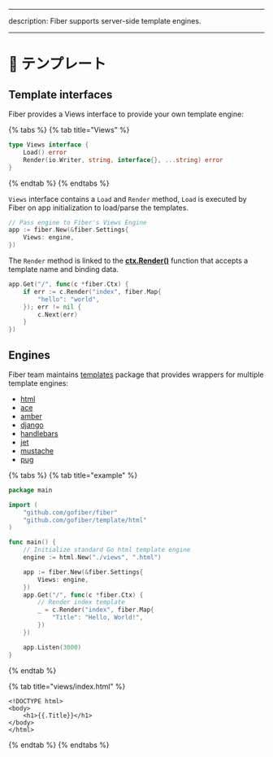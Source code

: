 - - -
description: Fiber supports server-side template engines.
- - -

# 📝 テンプレート

## Template interfaces

Fiber provides a Views interface to provide your own template engine:

{% tabs %}
{% tab title="Views" %}
```go
type Views interface {
    Load() error
    Render(io.Writer, string, interface{}, ...string) error
}
```
{% endtab %}
{% endtabs %}

`Views` interface contains a `Load` and `Render` method, `Load` is executed by Fiber on app initialization to load/parse the templates.

```go
// Pass engine to Fiber's Views Engine
app := fiber.New(&fiber.Settings{
    Views: engine,
})
```

The `Render` method is linked to the [**ctx.Render\(\)**](ctx.md#render) function that accepts a template name and binding data.

```go
app.Get("/", func(c *fiber.Ctx) {
    if err := c.Render("index", fiber.Map{
        "hello": "world",
    }); err != nil {
        c.Next(err)
    }
})
```

## Engines

Fiber team maintains [templates](https://github.com/gofiber/template) package that provides wrappers for multiple template engines:

* [html](https://github.com/gofiber/template/tree/master/html)
* [ace](https://github.com/gofiber/template/tree/master/ace)
* [amber](https://github.com/gofiber/template/tree/master/amber)
* [django](https://github.com/gofiber/template/tree/master/django)
* [handlebars](https://github.com/gofiber/template/tree/master/handlebars)
* [jet](https://github.com/gofiber/template/tree/master/jet)
* [mustache](https://github.com/gofiber/template/tree/master/mustache)
* [pug](https://github.com/gofiber/template/tree/master/pug)

{% tabs %}
{% tab title="example" %}
```go
package main

import (
    "github.com/gofiber/fiber"
    "github.com/gofiber/template/html"
)

func main() {
    // Initialize standard Go html template engine
    engine := html.New("./views", ".html")

    app := fiber.New(&fiber.Settings{
        Views: engine,
    })
    app.Get("/", func(c *fiber.Ctx) {
        // Render index template
        _ = c.Render("index", fiber.Map{
            "Title": "Hello, World!",
        })
    })

    app.Listen(3000)
}
```
{% endtab %}

{% tab title="views/index.html" %}
```markup
<!DOCTYPE html>
<body>
    <h1>{{.Title}}</h1>
</body>
</html>
```
{% endtab %}
{% endtabs %}

